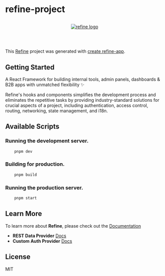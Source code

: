 # refine-project

<div align="center" style="margin: 30px;">
    <a href="https://refine.dev">
    <img alt="refine logo" src="https://refine.ams3.cdn.digitaloceanspaces.com/readme/refine-readme-banner.png">
    </a>
</div>
<br/>

This [Refine](https://github.com/refinedev/refine) project was generated with [create refine-app](https://github.com/refinedev/refine/tree/master/packages/create-refine-app).

## Getting Started

A React Framework for building internal tools, admin panels, dashboards & B2B apps with unmatched flexibility ✨

Refine's hooks and components simplifies the development process and eliminates the repetitive tasks by providing industry-standard solutions for crucial aspects of a project, including authentication, access control, routing, networking, state management, and i18n.

## Available Scripts

### Running the development server.

```bash
    pnpm dev
```

### Building for production.

```bash
    pnpm build
```

### Running the production server.

```bash
    pnpm start
```

<!-- ## Sample API Calls

### POST Method

```ts
export const useDealerCreate = () => {
  return useCustomCreate<
    CreateDealerPayload,
    CreateDealerResponse,
    BaseApiErrorResponse
  >("/api/accounts/dealer");
};
```

#### Usage

```ts
const createDealer = useDealerCreate();

const { handleMutate: handleCreateDealer } = createDealer;

const onSubmit = () => {
    const basePayload = {
        first_name: "John",
        last_name: "John",
        email: "johndoe@example.com",
        username: "john",
        password: "password",
    };

    handleCreateDealer(
        {
            ...basePayload,
        },
        {
            onSuccess: (data) => {
                const successMessage = 
                    data?.data?.message ?? 
                    "Dealer created successfully."

                console.log(successMessage);
            },
            onError: (error) => {
                const errorMessage =
                    error?.response?.data?.message ??
                    "An error occurred while creating the dealer.";

                console.error(errorMessage)
            },
        }
    );
}
```

### PUT Method

```ts
export const useDealerUpdate = () => {
  return useCustomUpdate<
    UpdateDealerPayload,
    UpdateDealerResponse,
    BaseApiErrorResponse
  >("/api/accounts/dealer");
};
```

#### Usage

```ts
const [dealerId, setDealerId] = useState<string | number>(0);
const updateDealer = useDealerUpdate();

const { handleMutate: handleUpdateDealer } = updateDealer;

const onSubmit = () => {
    const basePayload = {
        first_name: "John",
        last_name: "John",
        email: "johndoe@example.com",
        username: "john",
    };

    handleUpdateDealer(
        String(dealerId),
        {
            ...basePayload,
        },
        {
            onSuccess: (data) => {
                const successMessage = 
                    data?.data?.message ?? 
                    "Dealer updated successfully."

                console.log(successMessage);
            },
            onError: (error) => {
                const errorMessage =
                    error?.response?.data?.message ??
                    "An error occurred while updating the dealer.";

                console.error(errorMessage)
            },
        }
    );
}
```

### DELETE Method

```ts
export const useDealerDelete = () => {
  return useCustomDelete<DeleteDealerResponse, BaseApiErrorResponse>(
    "/api/accounts/dealers"
  );
};
```

#### Usage

```ts
const [dealerId, setDealerId] = useState<string | number>(0);
const deleteDealer = useDealerDelete();

const { handleMutate: handleDeleteDealer } = deleteDealer;

const onDelete = () => {
    handleDeleteDealer(String(dealerId), {
        onSuccess: (data) => {
            const successMessage = 
                data?.data?.message ?? 
                "Dealer deleted successfully."

            console.log(successMessage);
        },
        onError: (error) => {
            const errorMessage =
                error?.response?.data?.message ??
                "An error occurred while deleting the dealer.";

            console.error(errorMessage)
        },
    });
}
```

### GET Method

```ts
type useDealerListProps = UseListProps<
  DealerResource,
  HttpError,
  DealerResource
>;

export const useDealerList = (props?: useDealerListProps) => {
  return useCustomList<DealerResource>({
    resource: "/api/accounts/dealer",
    pagination: {
      current: 1,
      pageSize: 10,
    },
    ...props,
  });
};
```

#### Usage

```tsx
const { customData } = useDealerList({
    // For Other Query Parameters
    filters: [
        {
            field: "status",
            operator: "eq",
            value: "active"
        }
    ]
});

return (
    <ul>
        {(customData.data ?? []).map(dealer => (
            <li key={dealer.id}>
                {dealer.first_name} {dealer.last_name}
            </li>
        ))}
    </ul>
);
```

### GET One Method

```ts
export const useDealerData = (id: string) => {
  return useCustomOne<DealerResource>({
    resource: "/api/accounts/dealer",
    id: id,
  });
};
```

#### Usage

```tsx
const { customData } = useDealerData();

return (
    <div className="flex flex-col gap-2">
        <p>
            <strong>First Name: </strong> {customData.data.first_name}
        </p>
        <p>
            <strong>Last Name: </strong> {customData.data.last_name}
        </p>
        <p>
            <strong>Username: </strong> {customData.data.username}
        </p>
        <p>
            <strong>Email: </strong> {customData.data.email}
        </p>
    </div>
);
``` -->

## Learn More

To learn more about **Refine**, please check out the [Documentation](https://refine.dev/docs)

- **REST Data Provider** [Docs](https://refine.dev/docs/core/providers/data-provider/#overview)
- **Custom Auth Provider** [Docs](https://refine.dev/docs/core/providers/auth-provider/)

## License

MIT
